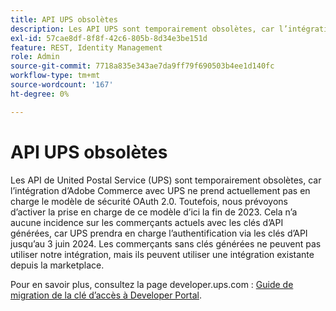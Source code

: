 ```yaml
---
title: API UPS obsolètes
description: Les API UPS sont temporairement obsolètes, car l’intégration d’Adobe Commerce avec UPS ne prend actuellement pas en charge le modèle de sécurité OAuth 2.0. Cependant, nous prévoyons de soutenir ce modèle d'ici la fin de l'année. Cela n’a aucune incidence sur les commerçants actuels avec les clés d’API générées, car UPS prendra en charge l’authentification via les clés d’API jusqu’au 3 juin 2024. Les commerçants sans clés générées ne peuvent pas utiliser notre intégration, mais ils peuvent utiliser une intégration existante depuis la marketplace.
exl-id: 57cae8df-8f8f-42c6-805b-8d34e3be151d
feature: REST, Identity Management
role: Admin
source-git-commit: 7718a835e343ae7da9ff79f690503b4ee1d140fc
workflow-type: tm+mt
source-wordcount: '167'
ht-degree: 0%

---
```


# API UPS obsolètes

Les API de United Postal Service (UPS) sont temporairement obsolètes, car l’intégration d’Adobe Commerce avec UPS ne prend actuellement pas en charge le modèle de sécurité OAuth 2.0. Toutefois, nous prévoyons d’activer la prise en charge de ce modèle d’ici la fin de 2023. Cela n’a aucune incidence sur les commerçants actuels avec les clés d’API générées, car UPS prendra en charge l’authentification via les clés d’API jusqu’au 3 juin 2024. Les commerçants sans clés générées ne peuvent pas utiliser notre intégration, mais ils peuvent utiliser une intégration existante depuis la marketplace.

Pour en savoir plus, consultez la page developer.ups.com : [Guide de migration de la clé d’accès à Developer Portal](https://developer.ups.com/oauth-developer-guide?loc=en_US&amp;sp_rid=NTA5MzQ1OTE2NjEyS0&amp;sp_mid=72989914).
